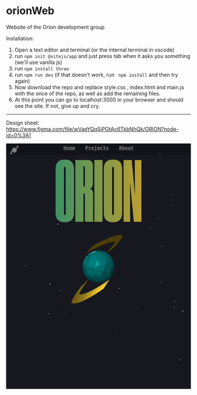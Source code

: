 # orionWeb
Website of the Orion development group

Installation:
1. Open a text editor and terminal (or the internal terminal in vscode)
2. run ``` npm init @vitejs/app ``` and just press tab when it asks you something (we'll use vanilla js)
3. run ``` npm install three ``` 
4. run ``` npm run dev ``` (if that doesn't work, run ``` npm install``` and then try again)
5. Now download the repo and replace style.css ,  index.html and main.js with the once of the repo, as well as add the remaining files.
6. At this point you can go to localhost:3000 in your browser and should see the site. If not, give up and cry.

***
Design sheet: https://www.figma.com/file/wVaeYQqSjPGtAc6TkbNhQk/ORION?node-id=0%3A1

![image](https://github.com/CasCodes/orionWeb/blob/main/orionPreview.png?raw=true)

